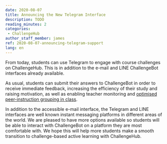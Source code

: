 ```yaml
---
date: 2020-08-07
title: Announcing the New Telegram Interface
description: TODO
reading_minutes: 2
categories:
 - ChallengeHub
author_staff_member: james
ref: 2020-08-07-announcing-telegram-support
lang: en
---
```


From today, students can use Telegram to engage with course challenges on ChallengeHub.
This is in addition to the e-mail and LINE ChallengeBot interfaces already available.

As usual, students can submit their answers to ChallengeBot in order to receive immediate feedback, increasing the efficiency of their study and raising motivation, as well as enabling teacher monitoring and [optimised peer-instruction grouping in class]( /2020/04/10/announcing-study-teams/ ).

In addition to the accessible e-mail interface, the Telegram and LINE interfaces are well known instant messaging platforms in different areas of the world.
We are pleased to have more options available so students will be able to interact with ChallengeBot on a platform they are most comfortable with.
We hope this will help more students make a smooth transition to challenge-based active learning with ChallengeHub.
